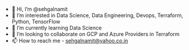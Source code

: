 - 👋 Hi, I’m @sehgalnamit
- 👀 I’m interested in Data Science, Data Engineering, Devops, Terraform, Python, TensorFlow
- 🌱 I’m currently learning Data Science
- 💞️ I’m looking to collaborate on GCP and Azure Providers in Terraform
- 📫 How to reach me - sehgalnamit@yahoo.co.in

<!---
sehgalnamit/sehgalnamit is a ✨ special ✨ repository because its `README.md` (this file) appears on your GitHub profile.
You can click the Preview link to take a look at your changes.
--->
